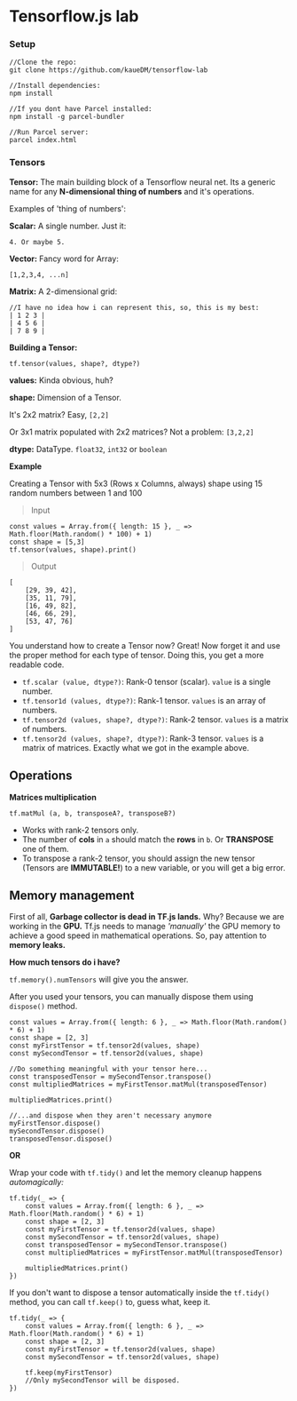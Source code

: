 # Tensorflow.js lab

### Setup
```
//Clone the repo:
git clone https://github.com/kaueDM/tensorflow-lab

//Install dependencies:
npm install

//If you dont have Parcel installed:
npm install -g parcel-bundler

//Run Parcel server:
parcel index.html
```

### Tensors

**Tensor:** The main building block of a Tensorflow neural net. Its a generic name for any **N-dimensional thing of numbers** and it's operations.

Examples of 'thing of numbers':

**Scalar:** A single number. Just it:

```
4. Or maybe 5.
```

**Vector:** Fancy word for Array:

```
[1,2,3,4, ...n]
```

**Matrix:** A 2-dimensional grid:

```
//I have no idea how i can represent this, so, this is my best:
| 1 2 3 |
| 4 5 6 |
| 7 8 9 |
```
**Building a Tensor:**

`tf.tensor(values, shape?, dtype?)`

**values:** Kinda obvious, huh?

**shape:** Dimension of a Tensor. 

It's 2x2 matrix? Easy, `[2,2]`

Or 3x1 matrix populated with 2x2 matrices? Not a problem: `[3,2,2]`

**dtype:** DataType. `float32`, `int32` or `boolean`

**Example**

Creating a Tensor with 5x3 (Rows x Columns, always) shape using 15 random numbers
between 1 and 100

>Input
```
const values = Array.from({ length: 15 }, _ => Math.floor(Math.random() * 100) + 1)
const shape = [5,3]
tf.tensor(values, shape).print()
```
>Output
```
[
    [29, 39, 42],
    [35, 11, 79],
    [16, 49, 82],
    [46, 66, 29],
    [53, 47, 76]
]
```

You understand how to create a Tensor now? Great! Now forget it and use the proper method
for each type of tensor. Doing this, you get a more readable code.

* `tf.scalar (value, dtype?)`: Rank-0 tensor (scalar). `value` is a single number.
* `tf.tensor1d (values, dtype?)`: Rank-1 tensor. `values` is an array of numbers.
* `tf.tensor2d (values, shape?, dtype?)`: Rank-2 tensor. `values` is a matrix of numbers.
* `tf.tensor2d (values, shape?, dtype?)`: Rank-3 tensor. `values` is a matrix of matrices. Exactly what we got in the example above.

## Operations

**Matrices multiplication**

`tf.matMul (a, b, transposeA?, transposeB?)`

* Works with rank-2 tensors only.
* The number of **cols** in `a` should match the **rows** in `b`. Or **TRANSPOSE** one of them.
* To transpose a rank-2 tensor, you should assign the new tensor (Tensors are **IMMUTABLE!**) to a new variable, or you will get a big error.

## Memory management

First of all, **Garbage collector is dead in TF.js lands.**
Why? Because we are working in the **GPU.** Tf.js needs to manage _'manually'_ the GPU memory to achieve a good speed in mathematical operations. So, pay attention to **memory leaks.**

**How much tensors do i have?**

`tf.memory().numTensors` will give you the answer.

After you used your tensors, you can manually dispose them using `dispose()` method.

```
const values = Array.from({ length: 6 }, _ => Math.floor(Math.random() * 6) + 1)
const shape = [2, 3]
const myFirstTensor = tf.tensor2d(values, shape)
const mySecondTensor = tf.tensor2d(values, shape)

//Do something meaningful with your tensor here...
const transposedTensor = mySecondTensor.transpose()
const multipliedMatrices = myFirstTensor.matMul(transposedTensor)

multipliedMatrices.print()

//...and dispose when they aren't necessary anymore
myFirstTensor.dispose()
mySecondTensor.dispose()
transposedTensor.dispose()

```

**OR**

Wrap your code with `tf.tidy()` and let the memory cleanup happens _automagically:_

```
tf.tidy(_ => {
    const values = Array.from({ length: 6 }, _ => Math.floor(Math.random() * 6) + 1)
    const shape = [2, 3]
    const myFirstTensor = tf.tensor2d(values, shape)
    const mySecondTensor = tf.tensor2d(values, shape)
    const transposedTensor = mySecondTensor.transpose()
    const multipliedMatrices = myFirstTensor.matMul(transposedTensor)

    multipliedMatrices.print()
})
```

If you don't want to dispose a tensor automatically inside the `tf.tidy()` method, you can call `tf.keep()` to, guess what, keep it.

```
tf.tidy(_ => {
    const values = Array.from({ length: 6 }, _ => Math.floor(Math.random() * 6) + 1)
    const shape = [2, 3]
    const myFirstTensor = tf.tensor2d(values, shape)
    const mySecondTensor = tf.tensor2d(values, shape)
    
    tf.keep(myFirstTensor)
    //Only mySecondTensor will be disposed.
})
```



